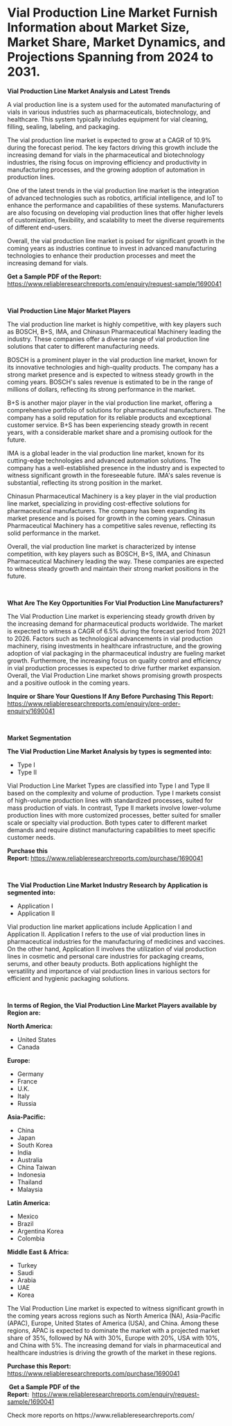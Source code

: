 <p><h1>Vial Production Line Market Furnish Information about Market Size, Market Share, Market Dynamics, and Projections Spanning from 2024 to 2031.</h1></p><p><strong>Vial Production Line Market Analysis and Latest Trends</strong></p>
<p><p>A vial production line is a system used for the automated manufacturing of vials in various industries such as pharmaceuticals, biotechnology, and healthcare. This system typically includes equipment for vial cleaning, filling, sealing, labeling, and packaging.</p><p>The vial production line market is expected to grow at a CAGR of 10.9% during the forecast period. The key factors driving this growth include the increasing demand for vials in the pharmaceutical and biotechnology industries, the rising focus on improving efficiency and productivity in manufacturing processes, and the growing adoption of automation in production lines.</p><p>One of the latest trends in the vial production line market is the integration of advanced technologies such as robotics, artificial intelligence, and IoT to enhance the performance and capabilities of these systems. Manufacturers are also focusing on developing vial production lines that offer higher levels of customization, flexibility, and scalability to meet the diverse requirements of different end-users.</p><p>Overall, the vial production line market is poised for significant growth in the coming years as industries continue to invest in advanced manufacturing technologies to enhance their production processes and meet the increasing demand for vials.</p></p>
<p><strong>Get a Sample PDF of the Report:&nbsp;</strong> <a href="https://www.reliableresearchreports.com/enquiry/request-sample/1690041">https://www.reliableresearchreports.com/enquiry/request-sample/1690041</a></p>
<p>&nbsp;</p>
<p><strong>Vial Production Line Major Market Players</strong></p>
<p><p>The vial production line market is highly competitive, with key players such as BOSCH, B+S, IMA, and Chinasun Pharmaceutical Machinery leading the industry. These companies offer a diverse range of vial production line solutions that cater to different manufacturing needs.</p><p>BOSCH is a prominent player in the vial production line market, known for its innovative technologies and high-quality products. The company has a strong market presence and is expected to witness steady growth in the coming years. BOSCH's sales revenue is estimated to be in the range of millions of dollars, reflecting its strong performance in the market.</p><p>B+S is another major player in the vial production line market, offering a comprehensive portfolio of solutions for pharmaceutical manufacturers. The company has a solid reputation for its reliable products and exceptional customer service. B+S has been experiencing steady growth in recent years, with a considerable market share and a promising outlook for the future.</p><p>IMA is a global leader in the vial production line market, known for its cutting-edge technologies and advanced automation solutions. The company has a well-established presence in the industry and is expected to witness significant growth in the foreseeable future. IMA's sales revenue is substantial, reflecting its strong position in the market.</p><p>Chinasun Pharmaceutical Machinery is a key player in the vial production line market, specializing in providing cost-effective solutions for pharmaceutical manufacturers. The company has been expanding its market presence and is poised for growth in the coming years. Chinasun Pharmaceutical Machinery has a competitive sales revenue, reflecting its solid performance in the market.</p><p>Overall, the vial production line market is characterized by intense competition, with key players such as BOSCH, B+S, IMA, and Chinasun Pharmaceutical Machinery leading the way. These companies are expected to witness steady growth and maintain their strong market positions in the future.</p></p>
<p>&nbsp;</p>
<p><strong>What Are The Key Opportunities For Vial Production Line Manufacturers?</strong></p>
<p><p>The Vial Production Line market is experiencing steady growth driven by the increasing demand for pharmaceutical products worldwide. The market is expected to witness a CAGR of 6.5% during the forecast period from 2021 to 2026. Factors such as technological advancements in vial production machinery, rising investments in healthcare infrastructure, and the growing adoption of vial packaging in the pharmaceutical industry are fueling market growth. Furthermore, the increasing focus on quality control and efficiency in vial production processes is expected to drive further market expansion. Overall, the Vial Production Line market shows promising growth prospects and a positive outlook in the coming years.</p></p>
<p><strong>Inquire or Share Your Questions If Any Before Purchasing This Report:</strong> <a href="https://www.reliableresearchreports.com/enquiry/pre-order-enquiry/1690041">https://www.reliableresearchreports.com/enquiry/pre-order-enquiry/1690041</a></p>
<p>&nbsp;</p>
<p><strong>Market Segmentation</strong></p>
<p><strong>The Vial Production Line Market Analysis by types is segmented into:</strong></p>
<p><ul><li>Type I</li><li>Type II</li></ul></p>
<p><p>Vial Production Line Market Types are classified into Type I and Type II based on the complexity and volume of production. Type I markets consist of high-volume production lines with standardized processes, suited for mass production of vials. In contrast, Type II markets involve lower-volume production lines with more customized processes, better suited for smaller scale or specialty vial production. Both types cater to different market demands and require distinct manufacturing capabilities to meet specific customer needs.</p></p>
<p><strong>Purchase this Report:&nbsp;</strong><a href="https://www.reliableresearchreports.com/purchase/1690041">https://www.reliableresearchreports.com/purchase/1690041</a></p>
<p>&nbsp;</p>
<p><strong>The Vial Production Line Market Industry Research by Application is segmented into:</strong></p>
<p><ul><li>Application I</li><li>Application II</li></ul></p>
<p><p>Vial production line market applications include Application I and Application II. Application I refers to the use of vial production lines in pharmaceutical industries for the manufacturing of medicines and vaccines. On the other hand, Application II involves the utilization of vial production lines in cosmetic and personal care industries for packaging creams, serums, and other beauty products. Both applications highlight the versatility and importance of vial production lines in various sectors for efficient and hygienic packaging solutions.</p></p>
<p>&nbsp;</p>
<p><strong>In terms of Region, the Vial Production Line Market Players available by Region are:</strong></p>
<p>
    <p> <strong> North America: </strong>
        <ul>
            <li>United States</li>
            <li>Canada</li>
        </ul>
        </p> 
    <p> <strong> Europe: </strong>
        <ul>
            <li>Germany</li>
            <li>France</li>
            <li>U.K.</li>
            <li>Italy</li>
            <li>Russia</li>
        </ul>
        </p> 
    <p> <strong> Asia-Pacific: </strong>
        <ul>
            <li>China</li>
            <li>Japan</li>
            <li>South Korea</li>
            <li>India</li>
            <li>Australia</li>
            <li>China Taiwan</li>
            <li>Indonesia</li>
            <li>Thailand</li>
            <li>Malaysia</li>
        </ul>
        </p> 
    <p> <strong> Latin America: </strong>
        <ul>
            <li>Mexico</li>
            <li>Brazil</li>
            <li>Argentina Korea</li>
            <li>Colombia</li>
        </ul>
        </p> 
    <p> <strong> Middle East & Africa: </strong>
        <ul>
            <li>Turkey</li>
            <li>Saudi</li>
            <li>Arabia</li>
            <li>UAE</li>
            <li>Korea</li>
        </ul>
    </p>
    </p>
<p><p>The Vial Production Line market is expected to witness significant growth in the coming years across regions such as North America (NA), Asia-Pacific (APAC), Europe, United States of America (USA), and China. Among these regions, APAC is expected to dominate the market with a projected market share of 35%, followed by NA with 30%, Europe with 20%, USA with 10%, and China with 5%. The increasing demand for vials in pharmaceutical and healthcare industries is driving the growth of the market in these regions.</p></p>
<p><strong>Purchase this Report: </strong><a href="https://www.reliableresearchreports.com/purchase/1690041">https://www.reliableresearchreports.com/purchase/1690041</a></p>
<p>&nbsp;<strong>Get a Sample PDF of the Report:&nbsp;&nbsp;</strong><a href="https://www.reliableresearchreports.com/enquiry/request-sample/1690041">https://www.reliableresearchreports.com/enquiry/request-sample/1690041</a></p>
<p><strong></strong></p>
<p>Check more reports on https://www.reliableresearchreports.com/</p>